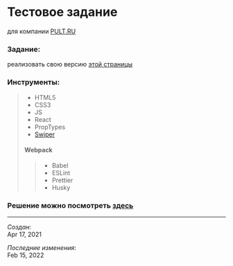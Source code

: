 # Тестовое задание
для компании [PULT.RU](https://www.pult.ru/)

### Задание:
реализовать свою версию [этой страницы](https://gallo.pult.ru) 

### Инструменты:
> - HTML5
> - CSS3
> - JS
> - React
> - PropTypes
> - [Swiper](https://swiperjs.com/)
> #### Webpack
> > - Babel
> > - ESLint
> > - Prettier
> > - Husky

### Решение можно посмотреть [здесь](https://gallo.vercel.app/)

---
_Создан_:  
Apr 17, 2021

_Последние изменения_:  
Feb 15, 2022
